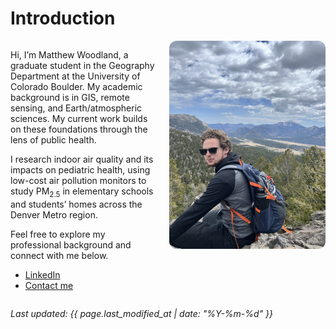 # Introduction
<!-- ![Photo of me in Rocky Mountain National Park](/img/RMNP_MW.jpg)-->
<!--<p align="right">
  <img src="/img/RMNP_MW.jpg" alt="Rocky Mountain National Park - Matthew Woodland" width="250" style="border-radius:12px;">
</p>
Hi, I’m Matthew Woodland, a graduate student in the Geography Department at the University of Colorado Boulder. My academic background is in GIS, remote sensing, and Earth/atmospheric sciences. My current work builds on these foundations through the lens of public health.

I research indoor air quality and its impacts on pediatric health, using low-cost air pollution monitors to study PM<sub>2.5</sub> in elementary schools and students’ homes across the Denver Metro region.

Feel free to explore my professional background and connect with me below.
* <a href="https://www.linkedin.com/in/matthew-woodland-5451761b1?lipi=urn%3Ali%3Apage%3Ad_flagship3_profile_view_base_contact_details%3B1%2Bzu3UYjSuSn%2FtJzWiG8Bw%3D%3D" target="_blank">LinkedIn</a>
* <a href= "mailto:mawo7952@colorado.edu">Contact me</a> -->
<div style="display: flex; justify-content: space-between; align-items: flex-start;">
  <!-- Text Section -->
  <div style="flex: 1; margin-right: 20px;">
    <p>
      Hi, I’m Matthew Woodland, a graduate student in the Geography Department at the University of Colorado Boulder. My academic background is in GIS, remote
      sensing, and Earth/atmospheric sciences. My current work builds on these foundations through the lens of public health.
    </p>
    <p>
      I research indoor air quality and its impacts on pediatric health, using low-cost air pollution monitors to study PM<sub>2.5</sub> in elementary schools and
      students’ homes across the Denver Metro region.
    </p>
    <p>
      Feel free to explore my professional background and connect with me below.
    </p>
    <ul>
      <li><a href="https://www.linkedin.com/in/matthew-woodland-5451761b1?lipi=urn%3Ali%3Apage%3Ad_flagship3_profile_view_base_contact_details%3B1%2Bzu3UYjSuSn%2FtJzWiG8Bw%3D%3D" target="_blank">LinkedIn</a></li>
      <li><a href="mailto:mawo7952@colorado.edu">Contact me</a></li>
    </ul>
  </div>

  <!-- Image Section -->
  <div style="flex-shrink: 0;">
    <img src="/img/RMNP_MW.jpg" 
         alt="Photo of me in Rocky Mountain National Park" 
         style="width: 250px; border-radius: 12px;">
  </div>
</div>




_Last updated: {{ page.last_modified_at | date: "%Y-%m-%d" }}_
